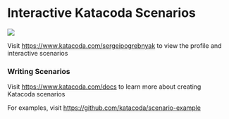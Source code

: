 # Interactive Katacoda Scenarios

[![](http://shields.katacoda.com/katacoda/sergeipogrebnyak/count.svg)](https://www.katacoda.com/sergeipogrebnyak "Get your profile on Katacoda.com")

Visit https://www.katacoda.com/sergeipogrebnyak to view the profile and interactive scenarios

### Writing Scenarios
Visit https://www.katacoda.com/docs to learn more about creating Katacoda scenarios

For examples, visit https://github.com/katacoda/scenario-example
